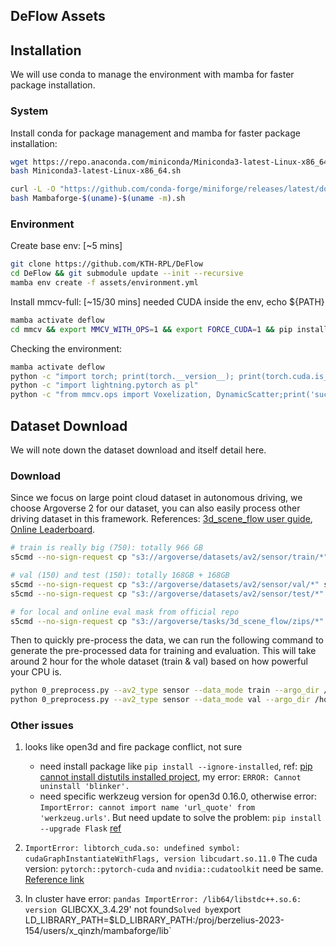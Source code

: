 DeFlow Assets
---

## Installation

We will use conda to manage the environment with mamba for faster package installation.

### System
Install conda for package management and mamba for faster package installation:
```bash
wget https://repo.anaconda.com/miniconda/Miniconda3-latest-Linux-x86_64.sh
bash Miniconda3-latest-Linux-x86_64.sh

curl -L -O "https://github.com/conda-forge/miniforge/releases/latest/download/Mambaforge-$(uname)-$(uname -m).sh"
bash Mambaforge-$(uname)-$(uname -m).sh
```

### Environment

Create base env: [~5 mins]

```bash
git clone https://github.com/KTH-RPL/DeFlow
cd DeFlow && git submodule update --init --recursive
mamba env create -f assets/environment.yml
```

Install mmcv-full: [~15/30 mins] needed CUDA inside the env, echo ${PATH}

```bash
mamba activate deflow
cd mmcv && export MMCV_WITH_OPS=1 && export FORCE_CUDA=1 && pip install -e .
```


Checking the environment:
```bash
mamba activate deflow
python -c "import torch; print(torch.__version__); print(torch.cuda.is_available()); print(torch.version.cuda)"
python -c "import lightning.pytorch as pl"
python -c "from mmcv.ops import Voxelization, DynamicScatter;print('success test on mmcv package')"
```

## Dataset Download

We will note down the dataset download and itself detail here.

### Download

Since we focus on large point cloud dataset in autonomous driving, we choose Argoverse 2 for our dataset, you can also easily process other driving dataset in this framework. References: [3d_scene_flow user guide](https://argoverse.github.io/user-guide/tasks/3d_scene_flow.html), [Online Leaderboard](https://eval.ai/web/challenges/challenge-page/2010/evaluation).

```bash
# train is really big (750): totally 966 GB
s5cmd --no-sign-request cp "s3://argoverse/datasets/av2/sensor/train/*" sensor/train

# val (150) and test (150): totally 168GB + 168GB
s5cmd --no-sign-request cp "s3://argoverse/datasets/av2/sensor/val/*" sensor/val
s5cmd --no-sign-request cp "s3://argoverse/datasets/av2/sensor/test/*" sensor/test

# for local and online eval mask from official repo
s5cmd --no-sign-request cp "s3://argoverse/tasks/3d_scene_flow/zips/*" .
```

Then to quickly pre-process the data, we can run the following command to generate the pre-processed data for training and evaluation. This will take around 2 hour for the whole dataset (train & val) based on how powerful your CPU is.

```bash
python 0_preprocess.py --av2_type sensor --data_mode train --argo_dir /home/kin/data/av2 --output_dir /home/kin/data/av2/preprocess
python 0_preprocess.py --av2_type sensor --data_mode val --argo_dir /home/kin/data/av2 --output_dir /home/kin/data/av2/preprocess
```

<!-- ## Leaderboard Submission

You can view Wandb dashboard for the training and evaluation results or run the av2 leaderboard scripts to get official results.

### Local Eval
For the av2 leaderboard, we need to follow the official instructions:

1. Download the mask file for 3D scene flow task
    ```bash
    s5cmd --no-sign-request cp "s3://argoverse/tasks/3d_scene_flow/zips/*" .
    ```
2. `make_annotation_files.py`
    ```
    python3 av2-api/src/av2/evaluation/scene_flow/make_annotation_files.py /home/kin/data/av2/3d_scene_flow/eval /home/kin/data /home/kin/data/av2/3d_scene_flow/val-masks.zip --split val
    ```
3. `eval.py` computes all leaderboard metrics.


### Online Eval

1. The directory format should be that in `result_path`:
    ```
    - <test_log_1>/
      - <test_timestamp_ns_1>.feather
      - <test_timestamp_ns_2>.feather
      - ...
    - <test_log_2>/
    - ...
    ```

2. Run `make_submission_archive.py` to make the zip file for submission.
    ```
    python av2-api/src/av2/evaluation/scene_flow/make_submission_archive.py checkpoints/results/test/example /home/kin/data/av2/av2_3d_scene_flow/test-masks.zip --output_filename sub_example.zip
    ```

3. Submit on the website more commands on [EvalAI-CLI](https://cli.eval.ai/). Normally, one file may be around 1GB, so you need to use `--large` flag.
    ```
    evalai set_token <your token>
    evalai challenge 2010 phase 4018 submit --file <submission_file_path> --large --private
    ```
4. Check in online eval leaderboard website: [Argoverse 2 Scene Flow](https://eval.ai/web/challenges/challenge-page/2010/leaderboard/4759). -->




### Other issues

1. looks like open3d and fire package conflict, not sure
   -  need install package like `pip install --ignore-installed`, ref: [pip cannot install distutils installed project](https://stackoverflow.com/questions/53807511/pip-cannot-uninstall-package-it-is-a-distutils-installed-project), my error: `ERROR: Cannot uninstall 'blinker'.`
   -  need specific werkzeug version for open3d 0.16.0, otherwise error: `ImportError: cannot import name 'url_quote' from 'werkzeug.urls'`. But need update to solve the problem: `pip install --upgrade Flask` [ref](https://stackoverflow.com/questions/77213053/why-did-flask-start-failing-with-importerror-cannot-import-name-url-quote-fr)


2. `ImportError: libtorch_cuda.so: undefined symbol: cudaGraphInstantiateWithFlags, version libcudart.so.11.0`
   The cuda version: `pytorch::pytorch-cuda` and `nvidia::cudatoolkit` need be same. [Reference link](https://github.com/pytorch/pytorch/issues/90673#issuecomment-1563799299)


3. In cluster have error: `pandas ImportError: /lib64/libstdc++.so.6: version `GLIBCXX_3.4.29' not found`
    Solved by `export LD_LIBRARY_PATH=$LD_LIBRARY_PATH:/proj/berzelius-2023-154/users/x_qinzh/mambaforge/lib`


<!-- 


COMMANDS FOR Berzelius to copy

python 3_vis.py checkpoint=/proj/berzelius-2023-154/users/x_qinzh/workspace/deflow/logs/wandb/deflow-10078447/checkpoints/epoch_35_seflow.ckpt datasetpath=/proj/berzelius-2023-154/users/x_qinzh/av2/preprocess/sensor/mini

python tests/scene_flow.py --flow_mode='flow_est' --data_dir=/proj/berzelius-2023-154/users/x_qinzh/av2/preprocess/sensor/mini
-->